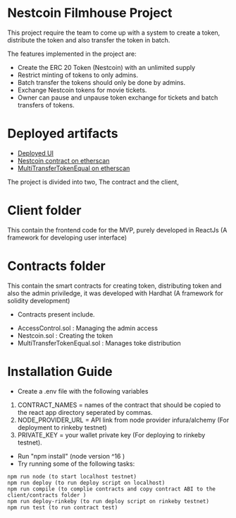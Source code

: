 # Nestcoin Filmhouse Project

This project require the team to come up with a system to create a token, distribute the token and also transfer the token in batch.

The features implemented in the project are:

- Create the ERC 20 Token (Nestcoin) with an unlimited supply
- Restrict minting of tokens to only admins.
- Batch transfer the tokens should only be done by admins.
- Exchange Nestcoin tokens for movie tickets.
- Owner can pause and unpause token exchange for tickets and batch transfers of tokens.

# Deployed artifacts

- [Deployed UI](https://nebula-1.surge.sh/)
- [Nestcoin contract on etherscan](https://rinkeby.etherscan.io/address/0xb0D079a5d2cbc51cD0e7B054Ce55B4f37F535678)
- [MultiTransferTokenEqual on etherscan](https://rinkeby.etherscan.io/address/0xab513913C7Bf7C050E75BB62143a114f3AAF3f20)

The project is divided into two, The contract and the client,

# Client folder

This contain the frontend code for the MVP, purely developed in ReactJs (A framework for developing user interface)

# Contracts folder

This contain the smart contracts for creating token, distributing token and also the admin priviledge, it was developed with Hardhat (A framework for solidity development)

- Contracts present include.

* AccessControl.sol : Managing the admin access
* Nestcoin.sol : Creating the token
* MultiTransferTokenEqual.sol : Manages toke distribution

# Installation Guide

- Create a .env file with the following variables

1. CONTRACT_NAMES = names of the contract that should be copied to the react app directory seperated by commas.
2. NODE_PROVIDER_URL = API link from node provider infura/alchemy (For deployment to rinkeby testnet)
3. PRIVATE_KEY = your wallet private key (For deploying to rinkeby testnet).

- Run "npm install" (node version ^16 )
- Try running some of the following tasks:

```shell
npm run node (to start localhost testnet)
npm run deploy (to run deploy script on localhost)
npm run compile (to complie contracts and copy contract ABI to the client/contracts folder )
npm run deploy-rinkeby (to run deploy script on rinkeby testnet)
npm run test (to run contract test)
```
